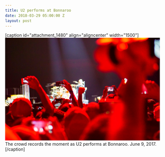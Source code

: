```yaml
---
title: U2 performs at Bonnaroo
date: 2018-03-29 05:00:00 Z
layout: post
---
```


\[caption id="attachment\_1480" align="aligncenter" width="1500"\][![](/assets/images/DSC01514.jpg)](https://kenbooth.net/wp-content/uploads/2018/03/DSC01514.jpg) The crowd records the moment as U2 performs at Bonnaroo. June 9, 2017.\[/caption\]
